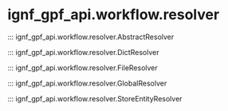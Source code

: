 # ignf_gpf_api.workflow.resolver

::: ignf_gpf_api.workflow.resolver.AbstractResolver

::: ignf_gpf_api.workflow.resolver.DictResolver

::: ignf_gpf_api.workflow.resolver.FileResolver

::: ignf_gpf_api.workflow.resolver.GlobalResolver

::: ignf_gpf_api.workflow.resolver.StoreEntityResolver
